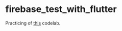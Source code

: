 # firebase_test_with_flutter
Practicing of [this](https://codelabs.developers.google.com/codelabs/flutter-firebase) codelab.
